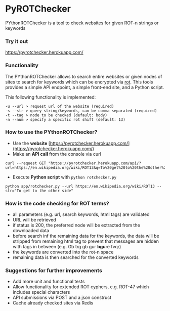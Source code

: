 # PyROTChecker
PYthonROTChecker is a tool to check websites for given ROT-n strings or keywords

### Try it out
https://pyrotchecker.herokuapp.com/


### Functionality
The PYthonROTChecker allows to search entire websites or given nodes of sites to search for keywords which can be encrypted via [rot](https://en.wikipedia.org/wiki/ROT13). This tools provides a simple API endpoint, a simple front-end site, and a Python script.

This following functionality is implemented:
```
-u --url > request url of the website (required)
-s --str > query string/keywords, can be comma separated (required)
-t --tag > node to be checked (default: body)
-n --num > specify a specific rot shift (default: 13)
```

### How to use the PYthonROTChecker?
* Use the **website** [https://pyrotchecker.herokuapp.com/](https://pyrotchecker.herokuapp.com/)
* Make an **API call** from the console via curl
```
curl --request GET "https://pyrotchecker.herokuapp.com/api/?url=https://en.wikipedia.org/wiki/ROT13&q=To%20get%20to%20the%20other%20side"
```
* Execute **Python script** with `python rotchecker.py`
```
python app/rotchecker.py --url https://en.wikipedia.org/wiki/ROT13 --str="To get to the other side"
```

### How is the code checking for ROT terms?
* all parameters (e.g. url, search keywords, html tags) are validated 
* URL will be retrieved
* if status is 200, the preferred node will be extracted from the downloaded data
* before search inf the remaining data for the keywords, the data will be stripped from remaining html tag to prevent that messages are hidden with tags in between (e.g. Gb trg gb gur <b>bgu</b>re fvqr)
* the keywords are converted into the rot-n space
* remaining data is then searched for the converted keywords


### Suggestions for further improvements
* Add more unit and functional tests
* Allow functionality for extended ROT cyphers, e.g. ROT-47 which includes special characters
* API submissions via POST and a json construct
* Cache already checked sites via Redis
